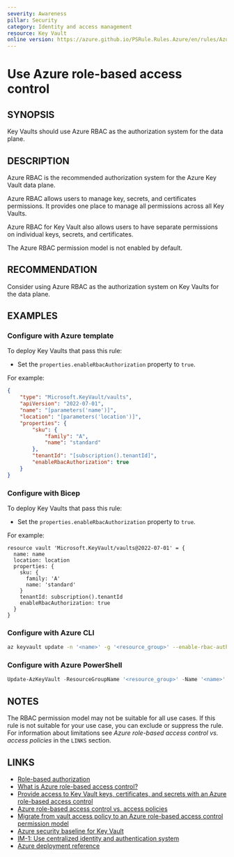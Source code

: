 ```yaml
---
severity: Awareness
pillar: Security
category: Identity and access management
resource: Key Vault
online version: https://azure.github.io/PSRule.Rules.Azure/en/rules/Azure.KeyVault.RBAC/
---
```


# Use Azure role-based access control

## SYNOPSIS

Key Vaults should use Azure RBAC as the authorization system for the data plane.

## DESCRIPTION

Azure RBAC is the recommended authorization system for the Azure Key Vault data plane.

Azure RBAC allows users to manage key, secrets, and certificates permissions. It provides one place to manage all permissions across all Key Vaults.

Azure RBAC for Key Vault also allows users to have separate permissions on individual keys, secrets, and certificates.

The Azure RBAC permission model is not enabled by default.

## RECOMMENDATION

Consider using Azure RBAC as the authorization system on Key Vaults for the data plane.

## EXAMPLES

### Configure with Azure template

To deploy Key Vaults that pass this rule:

- Set the `properties.enableRbacAuthorization` property to `true`.

For example:

```json
{
    "type": "Microsoft.KeyVault/vaults",
    "apiVersion": "2022-07-01",
    "name": "[parameters('name')]",
    "location": "[parameters('location')]",
    "properties": {
        "sku": {
            "family": "A",
            "name": "standard"
        },
        "tenantId": "[subscription().tenantId]",
        "enableRbacAuthorization": true
    }
}
```

### Configure with Bicep

To deploy Key Vaults that pass this rule:

- Set the `properties.enableRbacAuthorization` property to `true`.

For example:

```bicep
resource vault 'Microsoft.KeyVault/vaults@2022-07-01' = {
  name: name
  location: location
  properties: {
    sku: {
      family: 'A'
      name: 'standard'
    }
    tenantId: subscription().tenantId
    enableRbacAuthorization: true
  }
}
```

### Configure with Azure CLI

```bash
az keyvault update -n '<name>' -g '<resource_group>' --enable-rbac-authorization
```

### Configure with Azure PowerShell

```powershell
Update-AzKeyVault -ResourceGroupName '<resource_group>' -Name '<name>' -EnableRbacAuthorization
```

## NOTES

The RBAC permission model may not be suitable for all use cases.
If this rule is not suitable for your use case, you can exclude or suppress the rule.
For information about limitations see _Azure role-based access control vs. access policies_ in the `LINKS` section.

## LINKS

- [Role-based authorization](https://learn.microsoft.com/azure/well-architected/security/design-identity-authorization#role-based-authorization)
- [What is Azure role-based access control?](https://learn.microsoft.com/azure/key-vault/general/soft-delete-overview)
- [Provide access to Key Vault keys, certificates, and secrets with an Azure role-based access control](https://learn.microsoft.com/azure/key-vault/general/rbac-guide)
- [Azure role-based access control vs. access policies](https://learn.microsoft.com/azure/key-vault/general/rbac-access-policy)
- [Migrate from vault access policy to an Azure role-based access control permission model](https://learn.microsoft.com/azure/key-vault/general/rbac-migration)
- [Azure security baseline for Key Vault](https://learn.microsoft.com/security/benchmark/azure/baselines/key-vault-security-baseline)
- [IM-1: Use centralized identity and authentication system](https://learn.microsoft.com/security/benchmark/azure/baselines/key-vault-security-baseline#im-1-use-centralized-identity-and-authentication-system)
- [Azure deployment reference](https://learn.microsoft.com/azure/templates/microsoft.keyvault/vaults#vaultproperties)
